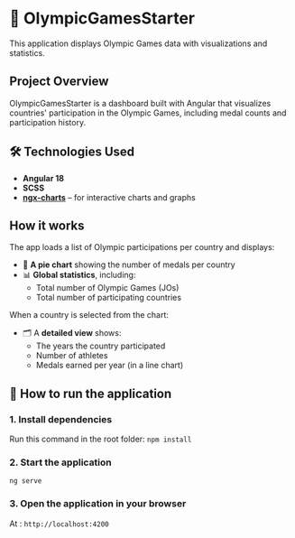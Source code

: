 # 🏅 OlympicGamesStarter

This application displays Olympic Games data with visualizations and statistics.

## Project Overview

OlympicGamesStarter is a dashboard built with Angular that visualizes countries' participation in the Olympic Games, including medal counts and participation history.

## 🛠️ Technologies Used

- **Angular 18**
- **SCSS**
- **[ngx-charts](https://swimlane.github.io/ngx-charts/)** – for interactive charts and graphs

## How it works

The app loads a list of Olympic participations per country and displays:

- 🥇 **A pie chart** showing the number of medals per country
- 📊 **Global statistics**, including:
  - Total number of Olympic Games (JOs)
  - Total number of participating countries

When a country is selected from the chart:

- 🗂️ A **detailed view** shows:
  - The years the country participated
  - Number of athletes
  - Medals earned per year (in a line chart)

## 🚀 How to run the application

### 1. Install dependencies

Run this command in the root folder:
`npm install`

### 2. Start the application

`ng serve`

### 3. Open the application in your browser

At : `http://localhost:4200`
